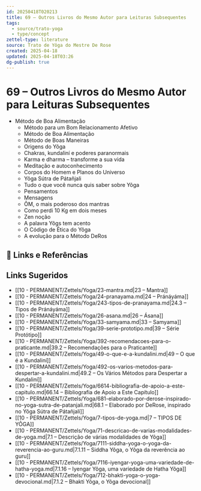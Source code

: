 ```yaml
---
id: 20250418T020213
title: 69 – Outros Livros do Mesmo Autor para Leituras Subsequentes
tags:
  - source/trato-yoga
  - type/concept
zettel-type: literature
source: Trato de Yôga do Mestre De Rose
created: 2025-04-18
updated: 2025-04-18T03:26
dg-publish: true
---
```


# 69 – Outros Livros do Mesmo Autor para Leituras Subsequentes

-  Método de Boa Alimentação
    -  Método para um Bom Relacionamento Afetivo
    -  Método de Boa Alimentação
    -  Método de Boas Maneiras
    -  Origens do Yôga
    -  Chakras, kundaliní e poderes paranormais
    -  Karma e dharma – transforme a sua vida
    -  Meditação e autoconhecimento
    -  Corpos do Homem e Planos do Universo
    -  Yôga Sútra de Pátañjali
    -  Tudo o que você nunca quis saber sobre Yôga
    -  Pensamentos
    -  Mensagens
    -  ÔM, o mais poderoso dos mantras
    -  Como perdi 10 Kg em dois meses
    -  Zen noção
    -  A palavra Yôgs tem acento
    -  O Código de Ética do Yôga
    -  A evolução para o Método DeRos



[^1]: Sámkhya é uma das seis escolas ortodoxas da filosofia hindu, que se baseia na dualidade entre purusha (consciência) e prakriti (matéria).
[^2]: Brahmácharya refere-se à prática de celibato ou controle sexual.
[^3]: Brahmácharya refere-se à prática de celibato ou controle sexual.
[^4]: Referência a grupos espiritualistas contemporâneos.
[^5]: Chaturanga significa "quatro membros" ou "quatro partes".
[^6]: Ashtánga Yôga refere-se ao Yôga de oito membros de Pátañjali.
[^7]: Self refere-se ao verdadeiro eu interior ou essência.
[^8]: Ashtánga Yôga refere-se ao Yôga de oito membros de Pátañjali.
[^9]: Shaucha refere-se à pureza física e mental.
[^10]: Yôgin refere-se ao praticante de Yôga.
[^11]: Referência [64].
[^12]: Referência [66].
[^13]: Referência [68].
[^14]: Referência [69].
[^15]: Referência [70].
[^16]: Referência [73].
[^17]: Referência [74].
[^18]: Referência [78].
[^19]: Referência [79].
[^20]: Referência [81].
[^21]: Referência [82].
[^22]: Referência [83].
[^23]: *Essa retenção pode ser com ar ou sem ar, dependendo do ásana. Consulte a Regra de Respiração.
[^24]: Referência [95]
[^25]: Referência [101]
[^26]: Referência [102]

## 🔗 Links e Referências

## Links Sugeridos

- [[10 - PERMANENT/Zettels/Yoga/23-mantra.md\|23 – Mantra]]
- [[10 - PERMANENT/Zettels/Yoga/24-pranayama.md\|24 – Pránáyáma]]
- [[10 - PERMANENT/Zettels/Yoga/243-tipos-de-pranayama.md\|24.3 – Tipos de Pránáyáma]]
- [[10 - PERMANENT/Zettels/Yoga/26-asana.md\|26 – Ásana]]
- [[10 - PERMANENT/Zettels/Yoga/33-samyama.md\|33 – Samyama]]
- [[10 - PERMANENT/Zettels/Yoga/39-serie-prototipo.md\|39 – Série Protótipo]]
- [[10 - PERMANENT/Zettels/Yoga/392-recomendacoes-para-o-praticante.md\|39.2 – Recomendações para o Praticante]]
- [[10 - PERMANENT/Zettels/Yoga/49-o-que-e-a-kundalini.md\|49 – O que é a Kundaliní]]
- [[10 - PERMANENT/Zettels/Yoga/492-os-varios-metodos-para-despertar-a-kundalini.md\|49.2 – Os Vários Métodos para Despertar a Kundaliní]]
- [[10 - PERMANENT/Zettels/Yoga/6614-bibliografia-de-apoio-a-este-capitulo.md\|66.14 – Bibliografia de Apoio a Este Capítulo]]
- [[10 - PERMANENT/Zettels/Yoga/681-elaborado-por-derose-inspirado-no-yoga-sutra-de-patanjali.md\|68.1 – Elaborado por DeRose, inspirado no Yôga Sútra de Pátañjali]]
- [[10 - PERMANENT/Zettels/Yoga/7-tipos-de-yoga.md\|7 – TIPOS DE YÔGA]]
- [[10 - PERMANENT/Zettels/Yoga/71-descricao-de-varias-modalidades-de-yoga.md\|7.1 – Descrição de várias modalidades de Yôga]]
- [[10 - PERMANENT/Zettels/Yoga/7111-siddha-yoga-o-yoga-da-reverencia-ao-guru.md\|7.1.11 – Siddha Yôga, o Yôga da reverência ao guru]]
- [[10 - PERMANENT/Zettels/Yoga/7116-iyengar-yoga-uma-variedade-de-hatha-yoga.md\|7.1.16 – Iyengar Yôga, uma variedade de Hatha Yôga]]
- [[10 - PERMANENT/Zettels/Yoga/712-bhakti-yoga-o-yoga-devocional.md\|7.1.2 – Bhakti Yôga, o Yôga devocional]]